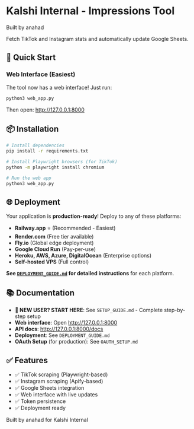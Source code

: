 # Kalshi Internal - Impressions Tool

Built by anahad

Fetch TikTok and Instagram stats and automatically update Google Sheets.

## 🚀 Quick Start

### Web Interface (Easiest)

The tool now has a web interface! Just run:

```bash
python3 web_app.py
```

Then open: http://127.0.0.1:8000

## 📦 Installation

```bash
# Install dependencies
pip install -r requirements.txt

# Install Playwright browsers (for TikTok)
python -m playwright install chromium

# Run the web app
python3 web_app.py
```

## 🌐 Deployment

Your application is **production-ready**! Deploy to any of these platforms:

- **Railway.app** ⭐ (Recommended - Easiest)
- **Render.com** (Free tier available)
- **Fly.io** (Global edge deployment)
- **Google Cloud Run** (Pay-per-use)
- **Heroku, AWS, Azure, DigitalOcean** (Enterprise options)
- **Self-hosted VPS** (Full control)

**See [`DEPLOYMENT_GUIDE.md`](DEPLOYMENT_GUIDE.md) for detailed instructions** for each platform.

## 📚 Documentation

- **🚀 NEW USER? START HERE**: See `SETUP_GUIDE.md` - Complete step-by-step setup
- **Web interface**: Open http://127.0.0.1:8000
- **API docs**: http://127.0.0.1:8000/docs
- **Deployment**: See `DEPLOYMENT_GUIDE.md`
- **OAuth Setup** (for production): See `OAUTH_SETUP.md`

## ✅ Features

- ✅ TikTok scraping (Playwright-based)
- ✅ Instagram scraping (Apify-based)
- ✅ Google Sheets integration
- ✅ Web interface with live updates
- ✅ Token persistence
- ✅ Deployment ready

Built by anahad for Kalshi Internal
